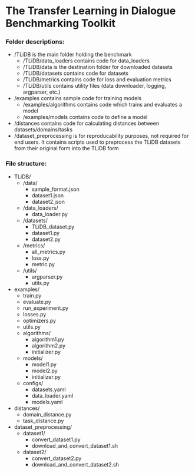 # The Transfer Learning in Dialogue Benchmarking Toolkit

### Folder descriptions:

- /TLiDB is the main folder holding the benchmark
    - /TLiDB/data_loaders contains code for data_loaders
    - /TLiDB/data is the destination folder for downloaded datasets
    - /TLiDB/datasets contains code for datasets
    - /TLiDB/metrics contains code for loss and evaluation metrics
    - /TLiDB/utils contains utility files (data downloader, logging, argparser, etc.)
- /examples contains sample code for training models
    - /examples/algorithms contains code which trains and evaluates a model
    - /examples/models contains code to define a model
- /distances contains code for calculating distances between datasets/domains/tasks
- /dataset_preprocessing is for reproducability purposes, not required for end users. It contains scripts used to preprocess the TLiDB datasets from their original form into the TLiDB form


### File structure:

- TLiDB/
    - /data/
        - sample_format.json
        - dataset1.json
        - dataset2.json
    - /data_loaders/
        - data_loader.py
    - /datasets/
        - TLiDB_dataset.py
        - dataset1.py
        - dataset2.py
    - /metrics/
        - all_metrics.py
        - loss.py
        - metric.py
    - /utils/
        - argparser.py
        - utils.py
- examples/
    - train.py
    - evaluate.py
    - run_experiment.py
    - losses.py
    - optimizers.py
    - utils.py
    - algorithms/
        - algorithm1.py
        - algorithm2.py
        - initializer.py
    - models/
        - model1.py
        - model2.py
        - initializer.py
    - configs/
        - datasets.yaml
        - data_loader.yaml
        - models.yaml
- distances/
    - domain_distance.py
    - task_distance.py
- dataset_preprocessing/
    - dataset1/
        - convert_dataset1.py
        - download_and_convert_dataset1.sh
    - dataset2/
        - convert_dataset2.py
        - download_and_convert_dataset2.sh
